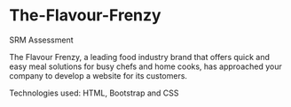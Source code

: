 # The-Flavour-Frenzy
SRM Assessment

The Flavour Frenzy, a leading food industry brand that offers quick and easy meal solutions for busy chefs and home cooks, has approached your company to develop a website for its customers. 

Technologies used: HTML, Bootstrap and CSS
